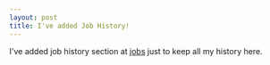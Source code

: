 ```yaml
---
layout: post
title: I've added Job History!
---
```


I've added job history section at [jobs](https://igor-pavlov.ru/jobs) just to keep all my history here.
